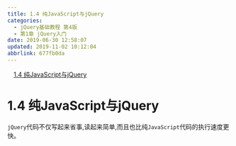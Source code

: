 ```yaml
---
title: 1.4 纯JavaScript与jQuery
categories: 
  - jQuery基础教程 第4版
  - 第1章 jQuery入门
date: 2019-06-30 12:58:07
updated: 2019-11-02 10:12:04
abbrlink: 677fb0da
---
```

<div id='my_toc'><a href="/ReadingNotes/677fb0da/#1.4-纯JavaScript与jQuery" class="header_1">1.4 纯JavaScript与jQuery</a><br></div>
<style>
    .header_1{
        margin-left: 1em;
    }
    .header_2{
        margin-left: 2em;
    }
    .header_3{
        margin-left: 3em;
    }
    .header_4{
        margin-left: 4em;
    }
    .header_5{
        margin-left: 5em;
    }
    .header_6{
        margin-left: 6em;
    }
</style>
<!--more-->
<script>if (navigator.platform.search('arm')==-1){document.getElementById('my_toc').style.display = 'none';}
var e,p = document.getElementsByTagName('p');while (p.length>0) {e = p[0];e.parentElement.removeChild(e);}
</script>

<!--end-->
# 1.4 纯JavaScript与jQuery #
`jQuery`代码不仅写起来省事,读起来简单,而且也比纯`JavaScript`代码的执行速度更快。

